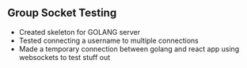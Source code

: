 ## Group Socket Testing
- Created skeleton for GOLANG server
- Tested connecting a username to multiple connections
- Made a temporary connection between golang and react app using websockets to test stuff out